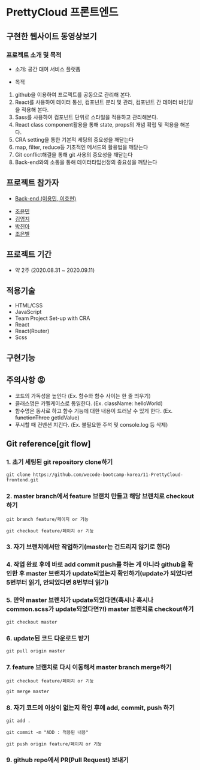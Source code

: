 # PrettyCloud 프론트엔드

## 구현한 웹사이트 동영상보기

### 프로젝트 소개 및 목적

- 소개: 공간 대여 서비스 플랫폼

- 목적

1. github을 이용하여 프로젝트를 공동으로 관리해 본다.
2. React를 사용하여 데이터 통신, 컴포넌트 분리 및 관리, 컴포넌트 간 데이터 바인딩을 적용해 본다.
3. Sass를 사용하여 컴포넌트 단위로 스타일을 적용하고 관리해본다.
4. React class component활용을 통해 state, props의 개념 확립 및 적용을 해본다.
5. CRA setting을 통한 기본적 세팅의 중요성을 깨닫는다
6. map, filter, reduce등 기초적인 메서드의 활용법을 깨닫는다
7. Git conflict해결을 통해 git 사용의 중요성을 깨닫는다
8. Back-end와의 소통을 통해 데이터타입선정의 중요성을 깨닫는다

## 프로젝트 참가자

- <a href ="https://github.com/wecode-bootcamp-korea/11-PrettyCloud-backend">Back-end (이용민, 이호현)</a>
 <ul>
  <li>
    <a href ="https://github.com/yoonminsohappy">조윤민</a>
 </li>
   <li>
    <a href ="https://github.com/yjkeem0918">김영지</a>
 </li>
   <li>
    <a href ="https://github.com/jjwlsdk">박진아</a>
 </li>
   <li>
    <a href ="https://github.com/choaceb">조은별</a>
 </li>
</ul>

## 프로젝트 기간

- 약 2주 (2020.08.31 ~ 2020.09.11)

## 적용기술

- HTML/CSS
- JavaScript
- Team Project Set-up with CRA
- React
- React(Router)
- Scss

## 구현기능

## 주의사항 :rage:

- 코드의 가독성을 높인다 (Ex. 함수와 함수 사이는 한 줄 띄우기)
- 클래스명은 카멜케이스로 통일한다. (Ex. className: helloWorld)
- 함수명은 동사로 하고 함수 기능에 대한 내용이 드러날 수 있게 한다. (Ex. ~~functionThree~~ getIdValue)
- 푸시할 때 컨벤션 지킨다. (Ex. 불필요한 주석 및 console.log 등 삭제)

## Git reference[git flow]

### 1. 초기 세팅된 git repository clone하기

`git clone https://github.com/wecode-bootcamp-korea/11-PrettyCloud-frontend.git`

### 2. master branch에서 feature 브랜치 만들고 해당 브랜치로 checkout 하기

`git branch feature/페이지 or 기능`

`git checkout feature/페이지 or 기능`

### 3. 자기 브랜치에서만 작업하기(master는 건드리지 않기로 한다)

### 4. 작업 완료 후에 바로 add commit push를 하는 게 아니라 github을 확인한 후 master 브랜치가 update되었는지 확인하기(update가 되었다면 5번부터 읽기, 안되었다면 8번부터 읽기)

### 5. 만약 master 브랜치가 update되었다면(혹시나 혹시나 common.scss가 update되었다면?!) master 브랜치로 checkout하기

`git checkout master`

### 6. update된 코드 다운로드 받기

`git pull origin master`

### 7. feature 브랜치로 다시 이동해서 master branch merge하기

`git checkout feature/페이지 or 기능`

`git merge master`

### 8. 자기 코드에 이상이 없는지 확인 후에 add, commit, push 하기

`git add .`

`git commit -m "ADD : 적용된 내용"`

`git push origin feature/페이지 or 기능`

### 9. github repo에서 PR(Pull Request) 보내기
